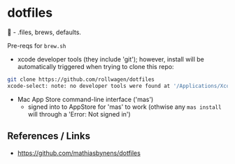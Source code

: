 # dotfiles
:wrench: - .files, brews, defaults.

Pre-reqs for `brew.sh`
- xcode developer tools (they include 'git'); however, install will be automatically triggered when trying to clone this repo:
```bash
git clone https://github.com/rollwagen/dotfiles
xcode-select: note: no developer tools were found at '/Applications/Xcode.app', requesting install. Choose an option in the dialog to download the command line developer tools.
```
- Mac App Store command-line interface ('mas')
  - signed into to AppStore for 'mas' to work (othwise any `mas install` will through a 'Error: Not signed in')


## References / Links
* https://github.com/mathiasbynens/dotfiles
